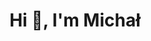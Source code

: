 <h1 align="center">Hi 👋, I'm Michał</h1>
<!--
<div align="center">
  <img src="https://github-readme-stats-blond-nine-78.vercel.app/api/top-langs/?username=MParchan&layout=compact" alt="Top Languages">
</div>
-->
